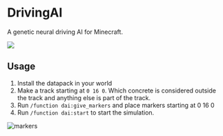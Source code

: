 # DrivingAI
A genetic neural driving AI for Minecraft.

![](https://i.imgur.com/JZDCTwM.png)

## Usage
1. Install the datapack in your world
2. Make a track starting at `0 16 0`. Which concrete is considered outside the track and anything else is part of the track.
3. Run `/function dai:give_markers` and place markers starting at 0 16 0
4. Run `/function dai:start` to start the simulation.

![markers](https://i.imgur.com/hI0UNZR.png)
